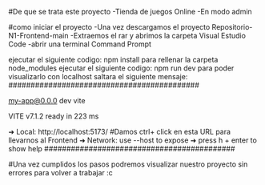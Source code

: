 #De que se trata este proyecto -Tienda de juegos Online -En modo admin

#como iniciar el proyecto -Una vez descargamos el proyecto Repositorio-N1-Frontend-main -Extraemos el rar y abrimos la carpeta Visual Estudio Code -abrir una terminal Command Prompt

ejecutar el siguiente codigo: npm install para rellenar la carpeta node_modules
ejecutar el siguiente codigo: npm run dev para poder visualizarlo con localhost
saltara el siguiente mensaje:
###########################################

my-app@0.0.0 dev vite

VITE v7.1.2 ready in 223 ms

➜ Local: http://localhost:5173/ #Damos ctrl+ click en esta URL para llevarnos al Frontend ➜ Network: use --host to expose ➜ press h + enter to show help ###########################################

#Una vez cumplidos los pasos podremos visualizar nuestro proyecto sin errores para volver a trabajar :c
